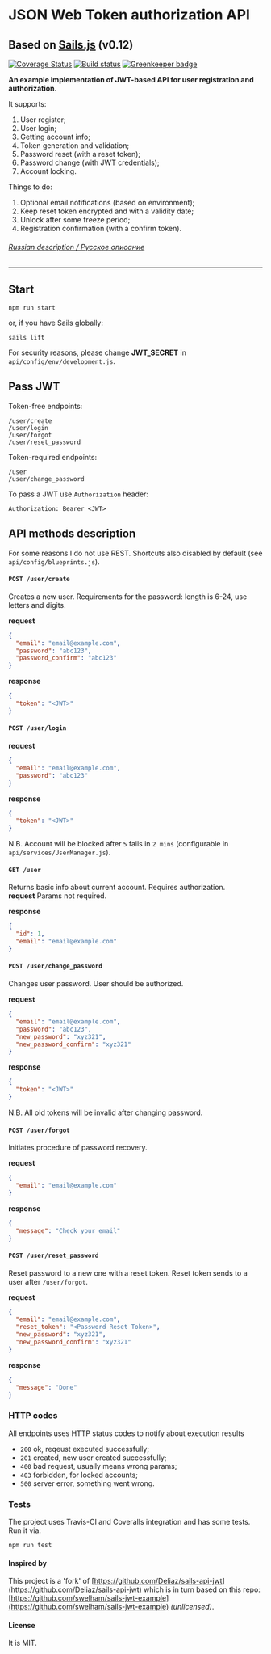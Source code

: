 # JSON Web Token authorization API
## Based on [Sails.js](http://sailsjs.com/) (v0.12)


[![Coverage Status](https://coveralls.io/repos/github/Deliaz/sails-api-jwt/badge.svg?branch=master)](https://coveralls.io/github/Deliaz/sails-api-jwt?branch=master)
[![Build status](https://travis-ci.org/Deliaz/sails-api-jwt.svg?branch=master)](https://travis-ci.org/Deliaz/sails-api-jwt)
[![Greenkeeper badge](https://badges.greenkeeper.io/Deliaz/sails-api-jwt.svg)](https://greenkeeper.io/)


__An example implementation of JWT-based API for user registration and authorization.__ 
<br>

It supports:
1. User register;
2. User login;
3. Getting account info;
4. Token generation and validation;
5. Password reset (with a reset token);
6. Password change (with JWT credentials);
7. Account locking.

Things to do: 
1. Optional email notifications (based on environment);
2. Keep reset token encrypted and with a validity date;
3. Unlock after some freeze period;
4. Registration confirmation (with a confirm token).

###### [Russian description / Русское описание](http://localstorage.ru/json-web-token-auth-for-sails-js/)

* * * * *

## Start
```
npm run start
```
or, if you have Sails globally:
```
sails lift
```
For security reasons, please change __JWT_SECRET__ in `api/config/env/development.js`. 



## Pass JWT

Token-free endpoints: 
```
/user/create
/user/login
/user/forgot
/user/reset_password
```  

Token-required endpoints: 
```
/user
/user/change_password 
```

To pass a JWT use `Authorization` header: 
```
Authorization: Bearer <JWT>
```

## API methods description
For some reasons I do not use REST. Shortcuts also disabled by default 
(see `api/config/blueprints.js`).

#### `POST /user/create` 
Creates a new user. Requirements for the password: length is 6-24, use letters and digits. 

__request__ 
```json
{
  "email": "email@example.com",
  "password": "abc123",
  "password_confirm": "abc123"
}
```

__response__
```json
{
  "token": "<JWT>"
}
```


#### `POST /user/login` 
__request__ 
```json
{
  "email": "email@example.com",
  "password": "abc123"
}
```

__response__
```json
{
  "token": "<JWT>"
}
```
N.B. Account will be blocked after `5` fails in `2 mins` (configurable in `api/services/UserManager.js`).


#### `GET /user`
Returns basic info about current account. Requires authorization.  
__request__ 
Params not required.

__response__
```json
{
  "id": 1,
  "email": "email@example.com"
}
``` 

#### `POST /user/change_password`
Changes user password. User should be authorized.   

__request__ 
```json
{
  "email": "email@example.com",
  "password": "abc123", 
  "new_password": "xyz321",
  "new_password_confirm": "xyz321"
}
```

__response__
```json
{
  "token": "<JWT>"
}
```
N.B. All old tokens will be invalid after changing password.

#### `POST /user/forgot`
Initiates procedure of password recovery.

__request__ 
```json
{
  "email": "email@example.com"
}
```

__response__
```json
{
  "message": "Check your email"
}
``` 

#### `POST /user/reset_password`
Reset password to a new one with a reset token. Reset token sends to a user after 
`/user/forgot`.   

__request__ 
```json
{
  "email": "email@example.com",
  "reset_token": "<Password Reset Token>",
  "new_password": "xyz321",
  "new_password_confirm": "xyz321"
}
```

__response__
```json
{
  "message": "Done"
}
```


### HTTP codes
All endpoints uses HTTP status codes to notify about execution results  
* `200` ok, reqeust executed successfully;
* `201` created, new user created successfully;
* `400` bad request, usually means wrong params;
* `403` forbidden, for locked accounts;
* `500` server error, something went wrong.


### Tests
The project uses Travis-CI and Coveralls integration and has some tests. 
Run it via: 
```
npm run test
``` 



#### Inspired by
This project is a 'fork' of [https://github.com/Deliaz/sails-api-jwt](https://github.com/Deliaz/sails-api-jwt)
which is in turn based on this repo:
[https://github.com/swelham/sails-jwt-example](https://github.com/swelham/sails-jwt-example) *(unlicensed)*.  

#### License
It is MIT. 
